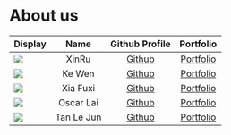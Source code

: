 # About us

Display | Name | Github Profile | Portfolio 
--------|:----:|:--------------:|:---------:
![](https://via.placeholder.com/100.png?text=Photo) | XinRu | [Github](https://github.com/xseh) | [Portfolio](docs/team/xinru.md)
![](https://via.placeholder.com/100.png?text=Photo) | Ke Wen | [Github](https://github.com/kewenlok) | [Portfolio](docs/team/johndoe.md)
![](https://via.placeholder.com/100.png?text=Photo) | Xia Fuxi | [Github](https://github.com/) | [Portfolio](docs/team/johndoe.md)
![](https://via.placeholder.com/100.png?text=Photo) | Oscar Lai | [Github](https://github.com/oscarlai1998) | [Portfolio](docs/team/johndoe.md)
![](https://via.placeholder.com/100.png?text=Photo) | Tan Le Jun | [Github](https://github.com/LJ-37) | [Portfolio](docs/team/johndoe.md)
